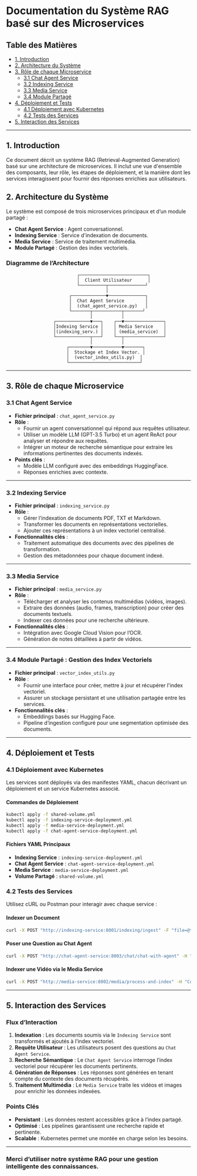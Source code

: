 # Documentation du Système RAG basé sur des Microservices

## Table des Matières
- [1. Introduction](#1-introduction)
- [2. Architecture du Système](#2-architecture-du-système)
- [3. Rôle de chaque Microservice](#3-rôle-de-chaque-microservice)
  - [3.1 Chat Agent Service](#31-chat-agent-service)
  - [3.2 Indexing Service](#32-indexing-service)
  - [3.3 Media Service](#33-media-service)
  - [3.4 Module Partagé](#34-module-partagé)
- [4. Déploiement et Tests](#4-déploiement-et-tests)
  - [4.1 Déploiement avec Kubernetes](#41-déploiement-avec-kubernetes)
  - [4.2 Tests des Services](#42-tests-des-services)
- [5. Interaction des Services](#5-interaction-des-services)

---

## 1. Introduction

Ce document décrit un système RAG (Retrieval-Augmented Generation) basé sur une architecture de microservices. Il inclut une vue d'ensemble des composants, leur rôle, les étapes de déploiement, et la manière dont les services interagissent pour fournir des réponses enrichies aux utilisateurs.

## 2. Architecture du Système

Le système est composé de trois microservices principaux et d’un module partagé :
- **Chat Agent Service** : Agent conversationnel.
- **Indexing Service** : Service d'indexation de documents.
- **Media Service** : Service de traitement multimédia.
- **Module Partagé** : Gestion des index vectoriels.

### Diagramme de l’Architecture
```plaintext
                           ┌──────────────────────────┐
                           │  Client Utilisateur      │
                           └──────────┬──────────────┘
                                      │
                        ┌─────────────▼──────────────┐
                        │  Chat Agent Service        │
                        │  (chat_agent_service.py)   │
                        └───────┬───────────┬───────┘
                                │           │
                  ┌─────────────▼───┐    ┌──▼───────────────┐
                  │Indexing Service │    │ Media Service    │
                  │(indexing_serv.) │    │ (media_service)  │
                  └─────────────┬───┘    └──┬───────────────┘
                                │           │
                       ┌────────▼───────────▼───────┐
                       │  Stockage et Index Vector. │
                       │  (vector_index_utils.py)  │
                       └───────────────────────────┘
```

---

## 3. Rôle de chaque Microservice

### 3.1 **Chat Agent Service**

- **Fichier principal** : `chat_agent_service.py`
- **Rôle** :
  - Fournir un agent conversationnel qui répond aux requêtes utilisateur.
  - Utiliser un modèle LLM (GPT-3.5 Turbo) et un agent ReAct pour analyser et répondre aux requêtes.
  - Intégrer un moteur de recherche sémantique pour extraire les informations pertinentes des documents indexés.
- **Points clés** :
  - Modèle LLM configuré avec des embeddings HuggingFace.
  - Réponses enrichies avec contexte.

---

### 3.2 **Indexing Service**

- **Fichier principal** : `indexing_service.py`
- **Rôle** :
  - Gérer l’indexation de documents PDF, TXT et Markdown.
  - Transformer les documents en représentations vectorielles.
  - Ajouter ces représentations à un index vectoriel centralisé.
- **Fonctionnalités clés** :
  - Traitement automatique des documents avec des pipelines de transformation.
  - Gestion des métadonnées pour chaque document indexé.

---

### 3.3 **Media Service**

- **Fichier principal** : `media_service.py`
- **Rôle** :
  - Télécharger et analyser les contenus multimédias (vidéos, images).
  - Extraire des données (audio, frames, transcription) pour créer des documents textuels.
  - Indexer ces données pour une recherche ultérieure.
- **Fonctionnalités clés** :
  - Intégration avec Google Cloud Vision pour l’OCR.
  - Génération de notes détaillées à partir de vidéos.

---

### 3.4 **Module Partagé : Gestion des Index Vectoriels**

- **Fichier principal** : `vector_index_utils.py`
- **Rôle** :
  - Fournir une interface pour créer, mettre à jour et récupérer l'index vectoriel.
  - Assurer un stockage persistant et une utilisation partagée entre les services.
- **Fonctionnalités clés** :
  - Embeddings basés sur Hugging Face.
  - Pipeline d’ingestion configuré pour une segmentation optimisée des documents.

---

## 4. Déploiement et Tests

### 4.1 Déploiement avec Kubernetes

Les services sont déployés via des manifestes YAML, chacun décrivant un déploiement et un service Kubernetes associé.

#### **Commandes de Déploiement**
```sh
kubectl apply -f shared-volume.yml
kubectl apply -f indexing-service-deployment.yml
kubectl apply -f media-service-deployment.yml
kubectl apply -f chat-agent-service-deployment.yml
```

#### **Fichiers YAML Principaux**
- **Indexing Service** : `indexing-service-deployment.yml`
- **Chat Agent Service** : `chat-agent-service-deployment.yml`
- **Media Service** : `media-service-deployment.yml`
- **Volume Partagé** : `shared-volume.yml`

### 4.2 Tests des Services

Utilisez cURL ou Postman pour interagir avec chaque service :

#### **Indexer un Document**
```sh
curl -X POST "http://indexing-service:8001/indexing/ingest" -F "file=@test.pdf"
```

#### **Poser une Question au Chat Agent**
```sh
curl -X POST "http://chat-agent-service:8003/chat/chat-with-agent" -H "Content-Type: application/json" -d '{"query": "Quels documents sont disponibles ?"}'
```

#### **Indexer une Vidéo via le Media Service**
```sh
curl -X POST "http://media-service:8002/media/process-and-index" -H "Content-Type: application/json" -d '{"url": "https://youtube.com/video"}'
```

---

## 5. Interaction des Services

### Flux d’Interaction

1. **Indexation** : Les documents soumis via le `Indexing Service` sont transformés et ajoutés à l’index vectoriel.
2. **Requête Utilisateur** : Les utilisateurs posent des questions au `Chat Agent Service`.
3. **Recherche Sémantique** : Le `Chat Agent Service` interroge l’index vectoriel pour récupérer les documents pertinents.
4. **Génération de Réponses** : Les réponses sont générées en tenant compte du contexte des documents récupérés.
5. **Traitement Multimédia** : Le `Media Service` traite les vidéos et images pour enrichir les données indexées.

### Points Clés
- **Persistant** : Les données restent accessibles grâce à l’index partagé.
- **Optimisé** : Les pipelines garantissent une recherche rapide et pertinente.
- **Scalable** : Kubernetes permet une montée en charge selon les besoins.

---

### Merci d’utiliser notre système RAG pour une gestion intelligente des connaissances.

